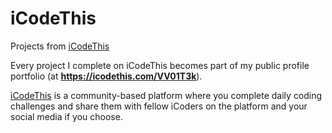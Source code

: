 # iCodeThis
Projects from [iCodeThis](https://icodethis.com)

Every project I complete on iCodeThis becomes part of my public profile portfolio (at **https://icodethis.com/VV01T3k**).

[iCodeThis](https://icodethis.com) is a community-based platform where you complete daily coding challenges and share them with fellow iCoders on the platform and your social media if you choose.
